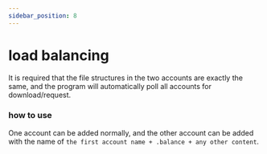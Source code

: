 ```yaml
---
sidebar_position: 8
---
```


# load balancing

It is required that the file structures in the two accounts are exactly the same, and the program will automatically poll all accounts for download/request.

### how to use
One account can be added normally, and the other account can be added with the name of `the first account name + .balance + any other content`.